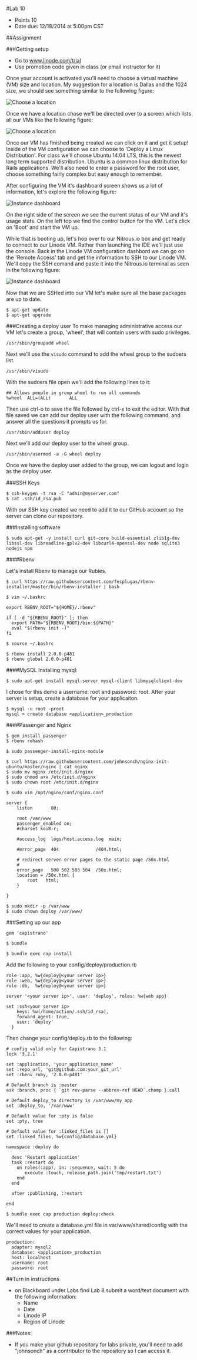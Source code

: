 #Lab 10 
* Points 10
* Date due: 12/18/2014 at 5:00pm CST

##Assignment

###Getting setup
* Go to www.linode.com/trial
* Use promotion code given in class (or email instructor for it)

Once your account is activated you'll need to choose a virtual machine (VM) size and location.  My suggestion for a location is Dallas and the 1024 size, we should see something similar to the following figure:

![Choose a location](./images/choosing_a_location.png)

Once we have a location chose we'll be directed over to a screen which lists all our VMs like the following figure:

![Choose a location](./images/linode_listing.png)

Once our VM has finished being created we can click on it and get it setup! Inside of the VM configuration we can choose to 'Deploy a Linux Distribution'. For class we'll choose Ubuntu 14.04 LTS, this is the newest long term supported distribution.  Ubuntu is a common linux distribution for Rails applications. We'll also need to enter a password for the root user, choose something fairly complex but easy enough to remember.

After configuring the VM it's dashboard screen shows us a lot of information, let's explore the following figure:

![Instance dashboard](./images/dashboard.png)

On the right side of the screen we see the current status of our VM and it's usage stats. On the left top we find the control button for the VM. Let's click on 'Boot' and start the VM up.

While that is booting up, let's hop over to our Nitrous.io box and get ready to connect to our Linode VM. Rather than launching the IDE we'll just use the console.  Back in the Linode VM configuration dashbord we can go on the 'Remote Access' tab and get the information to SSH to our Linode VM.  We'll copy the SSH comand and paste it into the Nitrous.io terminal as seen in the following figure:

![Instance dashboard](./images/ssh_to_linode.png)

Now that we are SSHed into our VM let's make sure all the base packages are up to date.

```
$ apt-get update
$ apt-get upgrade
```

###Creating a deploy user
To make managing administrative access our VM let's create a group, 'wheel', that will contain users with sudo privileges.

```
/usr/sbin/groupadd wheel
```

Next we'll use the ```visudo``` command to add the wheel group to the sudoers list.

```
/usr/sbin/visudo
```

With the sudoers file open we'll add the following lines to it:

```
## Allows people in group wheel to run all commands
%wheel  ALL=(ALL)       ALL
```

Then use ctrl-o to save the file followed by ctrl-x to exit the editor. With that file saved we can add our deploy user with the following command, and answer all the questions it prompts us for.

```
/usr/sbin/adduser deploy 
```

Next we'll add our deploy user to the wheel group.
```
/usr/sbin/usermod -a -G wheel deploy
```
Once we have the deploy user added to the group, we can logout and login as the deploy user.

###SSH Keys
```
$ ssh-keygen -t rsa -C "admin@myserver.com"
$ cat .ssh/id_rsa.pub
```

With our SSH key created we need to add it to our GitHub account so the server can clone our repository.

###Installing software
```
$ sudo apt-get -y install curl git-core build-essential zlib1g-dev libssl-dev libreadline-gplv2-dev libcurl4-openssl-dev node sqlite3 nodejs npm
```

####Rbenv

Let's install Rbenv to manage our Rubies.

```
$ curl https://raw.githubusercontent.com/fesplugas/rbenv-installer/master/bin/rbenv-installer | bash
```

```
$ vim ~/.bashrc
```

```
export RBENV_ROOT="${HOME}/.rbenv"

if [ -d "${RBENV_ROOT}" ]; then
  export PATH="${RBENV_ROOT}/bin:${PATH}"
  eval "$(rbenv init -)"
fi
```

```
$ source ~/.bashrc
```

```
$ rbenv install 2.0.0-p481
$ rbenv global 2.0.0-p481
```
####MySQL
Installing mysql:

```
$ sudo apt-get install mysql-server mysql-client libmysqlclient-dev
```
I chose for this demo a username: root and password: root.  After your server is setup, create a database for your applicaiton.

```
$ mysql -u root -proot
mysql > create database <application>_production
```


####Passenger and Nginx
```
$ gem install passenger
$ rbenv rehash
```

```
$ sudo passenger-install-nginx-module
```

```
$ curl https://raw.githubusercontent.com/johnsonch/nginx-init-ubuntu/master/nginx | cat nginx
$ sudo mv nginx /etc/init.d/nginx
$ sudo chmod a+x /etc/init.d/nginx
$ sudo chown root /etc/init.d/nginx
```

```
$ sudo vim /opt/nginx/conf/nginx.conf
```

```
server {
    listen       80;

    root /var/www
    passenger_enabled on;
    #charset koi8-r;

    #access_log  logs/host.access.log  main;

    #error_page  404              /404.html;

    # redirect server error pages to the static page /50x.html
    #
    error_page   500 502 503 504  /50x.html;
    location = /50x.html {
        root   html;
    }

}
```

```
$ sudo mkdir -p /var/www
$ sudo chown deploy /var/www/
```

###Setting up our app

```
gem 'capistrano'
```

```
$ bundle
```

```
$ bundle exec cap install
```
Add the following to your config/deploy/production.rb
```
role :app, %w{deploy@<your server ip>}
role :web, %w{deploy@<your server ip>}
role :db,  %w{deploy@<your server ip>}

server '<your server ip>', user: 'deploy', roles: %w{web app}

set :ssh<your server ip>
    keys: %w(/home/action/.ssh/id_rsa),
    forward_agent: true,
    user: 'deploy'
  }
```
Then change your config/deploy.rb to the following:
```
# config valid only for Capistrano 3.1
lock '3.2.1'

set :application, 'your_application_name'
set :repo_url, 'git@github.com:your_git_url'
set :rbenv_ruby, '2.0.0-p481'

# Default branch is :master
ask :branch, proc { `git rev-parse --abbrev-ref HEAD`.chomp }.call

# Default deploy_to directory is /var/www/my_app
set :deploy_to, '/var/www'

# Default value for :pty is false
set :pty, true

# Default value for :linked_files is []
set :linked_files, %w{config/database.yml}

namespace :deploy do

  desc 'Restart application'
  task :restart do
    on roles(:app), in: :sequence, wait: 5 do
       execute :touch, release_path.join('tmp/restart.txt')
    end
  end

  after :publishing, :restart

end
```

```
$ bundle exec cap production deploy:check 
```

We'll need to create a database.yml file in var/www/shared/config with the correct values for your application.

```
production:
  adapter: mysql2
  database: <application>_production  
  host: localhost
  username: root
  password: root
```

##Turn in instructions
* on Blackboard under Labs find Lab 8 submit a word/text document with the following information:
  * Name
  * Date
  * Linode IP
  * Region of Linode

###Notes:
* If you make your github repository for labs private, you'll need to add "johnsonch" as a contributor to the repository so I can access it.
